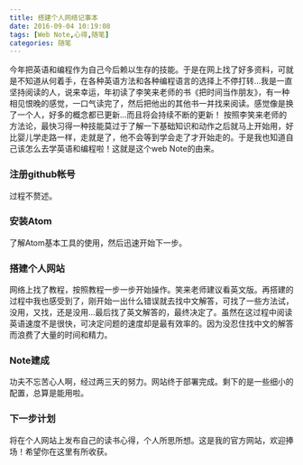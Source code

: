 ```yaml
---
title: 搭建个人网络记事本
date: 2016-09-04 10:19:08
tags: [Web Note,心得,随笔]
categories: 随笔
---
```


今年把英语和编程作为自己今后赖以生存的技能。于是在网上找了好多资料，可就是不知道从何着手，在各种英语方法和各种编程语言的选择上不停打转...我是一直坚持阅读的人，说来幸运，年初读了李笑来老师的书《把时间当作朋友》，有一种相见恨晚的感觉，一口气读完了，然后把他出的其他书一并找来阅读。感觉像是换了一个人，好多的概念都已更新...而且将会持续不断的更新！
按照李笑来老师的方法论，最快习得一种技能莫过于了解一下基础知识和动作之后就马上开始用，好比婴儿学走路一样，走就是了，他不会等到学会走了才开始走的。于是我也知道自己该怎么去学英语和编程啦！这就是这个web Note的由来。

### 注册github帐号

过程不赘述。

### 安装Atom

了解Atom基本工具的使用，然后迅速开始下一步。

### 搭建个人网站

网络上找了教程，按照教程一步一步开始操作。笑来老师建议看英文版。再搭建的过程中我也感受到了，刚开始一出什么错误就去找中文解答，可找了一些方法试，没用，又找，还是没用...最后找了英文解答的，最终决定了。虽然在这过程中阅读英语速度不是很快，可决定问题的速度却是最有效率的。因为没忍住找中文的解答而浪费了大量的时间和精力。

### Note建成

功夫不忘苦心人啊，经过两三天的努力。网站终于部署完成。剩下的是一些细小的配置，总算是能用啦。

### 下一步计划

将在个人网站上发布自己的读书心得，个人所思所想。这是我的官方网站，欢迎捧场！希望你在这里有所收获。

